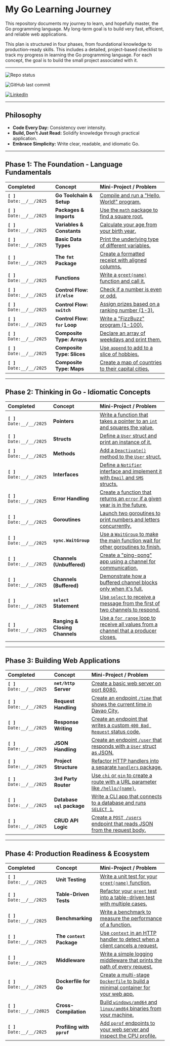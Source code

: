 # My Go Learning Journey

This repository documents my journey to learn, and hopefully master, the Go programming language. My long-term goal is to build very fast, efficient, and reliable web applications.

This plan is structured in four phases, from foundational knowledge to production-ready skills. This includes a detailed, project-based checklist to track my progress in learning the Go programming language. For each concept, the goal is to build the small project associated with it.

---

![Repo status](https://img.shields.io/badge/status-in%20progress-green?style=for-the-badge)

![GitHub last commit](https://img.shields.io/github/last-commit/mayknxyz/lets-go?style=for-the-badge)

<a href="https://www.linkedin.com/in/mikenavales/">
    <img src="https://img.shields.io/badge/LinkedIn-0077B5?style=for-the-badge&logo=linkedin&logoColor=white" alt="LinkedIn">
</a>

---

## Philosophy

- **Code Every Day:** Consistency over intensity.
- **Build, Don't Just Read:** Solidify knowledge through practical application.
- **Embrace Simplicity:** Write clear, readable, and idiomatic Go.

---

## Phase 1: The Foundation - Language Fundamentals

| Completed | Concept | Mini-Project / Problem |
| :--- | :--- | :--- |
| **`[ ]`** `Date:__/__/2025` | **Go Toolchain & Setup** | [Compile and run a "Hello, World!" program.](./01-foundation/01-go-toolchain-setup/) |
| **`[ ]`** `Date:__/__/2025` | **Packages & Imports** | [Use the `math` package to find a square root.](./01-foundation/02-packages-imports/) |
| **`[ ]`** `Date:__/__/2025` | **Variables & Constants** | [Calculate your age from your birth year.](./01-foundation/03-variables-constants/) |
| **`[ ]`** `Date:__/__/2025` | **Basic Data Types** | [Print the underlying type of different variables.](./01-foundation/04-basic-data-types/) |
| **`[ ]`** `Date:__/__/2025` | **The `fmt` Package** | [Create a formatted receipt with aligned columns.](./01-foundation/05-fmt-package/) |
| **`[ ]`** `Date:__/__/2025` | **Functions** | [Write a `greet(name)` function and call it.](./01-foundation/06-functions/) |
| **`[ ]`** `Date:__/__/2025` | **Control Flow: `if/else`** | [Check if a number is even or odd.](./01-foundation/07-if-else/) |
| **`[ ]`** `Date:__/__/2025` | **Control Flow: `switch`** | [Assign prizes based on a ranking number (1-3).](./01-foundation/08-switch/) |
| **`[ ]`** `Date:__/__/2025` | **Control Flow: `for` Loop** | [Write a "FizzBuzz" program (1-100).](./01-foundation/09-for-loop/) |
| **`[ ]`** `Date:__/__/2025` | **Composite Type: Arrays** | [Declare an array of weekdays and print them.](./01-foundation/10-arrays/) |
| **`[ ]`** `Date:__/__/2025` | **Composite Type: Slices** | [Use `append` to add to a slice of hobbies.](./01-foundation/11-slices/) |
| **`[ ]`** `Date:__/__/2025` | **Composite Type: Maps** | [Create a map of countries to their capital cities.](./01-foundation/12-maps/) |

---

## Phase 2: Thinking in Go - Idiomatic Concepts

| Completed | Concept | Mini-Project / Problem |
| :--- | :--- | :--- |
| **`[ ]`** `Date:__/__/2025` | **Pointers** | [Write a function that takes a pointer to an `int` and squares the value.](./02-idiomatic-go/01-pointers/) |
| **`[ ]`** `Date:__/__/2025` | **Structs** | [Define a `User` struct and print an instance of it.](./02-idiomatic-go/02-structs/) |
| **`[ ]`** `Date:__/__/2025` | **Methods** | [Add a `Deactivate()` method to the `User` struct.](./02-idiomatic-go/03-methods/) |
| **`[ ]`** `Date:__/__/2025` | **Interfaces** | [Define a `Notifier` interface and implement it with `Email` and `SMS` structs.](./02-idiomatic-go/04-interfaces/) |
| **`[ ]`** `Date:__/__/2025` | **Error Handling** | [Create a function that returns an `error` if a given year is in the future.](./02-idiomatic-go/05-error-handling/) |
| **`[ ]`** `Date:__/__/2025` | **Goroutines** | [Launch two goroutines to print numbers and letters concurrently.](./02-idiomatic-go/06-goroutines/) |
| **`[ ]`** `Date:__/__/2025` | **`sync.WaitGroup`** | [Use a `WaitGroup` to make the main function wait for other goroutines to finish.](./02-idiomatic-go/07-waitgroup/) |
| **`[ ]`** `Date:__/__/2025` | **Channels (Unbuffered)** | [Create a "ping-pong" app using a channel for communication.](./02-idiomatic-go/08-unbuffered-channels/) |
| **`[ ]`** `Date:__/__/2025` | **Channels (Buffered)** | [Demonstrate how a buffered channel blocks only when it's full.](./02-idiomatic-go/09-buffered-channels/) |
| **`[ ]`** `Date:__/__/2025` | **`select` Statement** | [Use `select` to receive a message from the first of two channels to respond.](./02-idiomatic-go/10-select/) |
| **`[ ]`** `Date:__/__/2025` | **Ranging & Closing Channels** | [Use a `for range` loop to receive all values from a channel that a producer closes.](./02-idiomatic-go/11-range-close-channels/) |

---

## Phase 3: Building Web Applications

| Completed | Concept | Mini-Project / Problem |
| :--- | :--- | :--- |
| **`[ ]`** `Date:__/__/2025` | **`net/http` Server** | [Create a basic web server on port 8080.](./03-web-applications/01-net-http-server/) |
| **`[ ]`** `Date:__/__/2025` | **Request Handling** | [Create an endpoint `/time` that shows the current time in Davao City.](./03-web-applications/02-request-handling/) |
| **`[ ]`** `Date:__/__/2025` | **Response Writing** | [Create an endpoint that writes a custom `400 Bad Request` status code.](./03-web-applications/03-response-writing/) |
| **`[ ]`** `Date:__/__/2025` | **JSON Handling** | [Create an endpoint `/user` that responds with a `User` struct as JSON.](./03-web-applications/04-json-handling/) |
| **`[ ]`** `Date:__/__/2025` | **Project Structure** | [Refactor HTTP handlers into a separate `handlers` package.](./03-web-applications/05-project-structure/) |
| **`[ ]`** `Date:__/__/2025` | **3rd Party Router** | [Use `chi` or `gin` to create a route with a URL parameter like `/hello/{name}`.](./03-web-applications/06-third-party-router/) |
| **`[ ]`** `Date:__/__/2025` | **Database `sql` package** | [Write a CLI app that connects to a database and runs `SELECT 1`.](./03-web-applications/07-database-sql/) |
| **`[ ]`** `Date:__/__/2025` | **CRUD API Logic** | [Create a `POST /users` endpoint that reads JSON from the request body.](./03-web-applications/08-crud-logic/) |

---

## Phase 4: Production Readiness & Ecosystem

| Completed | Concept | Mini-Project / Problem |
| :--- | :--- | :--- |
| **`[ ]`** `Date:__/__/2025` | **Unit Testing** | [Write a unit test for your `greet(name)` function.](./04-production-readiness/01-unit-testing/) |
| **`[ ]`** `Date:__/__/2025` | **Table-Driven Tests** | [Refactor your `greet` test into a table-driven test with multiple cases.](./04-production-readiness/02-table-driven-tests/) |
| **`[ ]`** `Date:__/__/2025` | **Benchmarking** | [Write a benchmark to measure the performance of a function.](./04-production-readiness/03-benchmarking/) |
| **`[ ]`** `Date:__/__/2025` | **The `context` Package** | [Use `context` in an HTTP handler to detect when a client cancels a request.](./04-production-readiness/04-context/) |
| **`[ ]`** `Date:__/__/2025` | **Middleware** | [Write a simple logging middleware that prints the path of every request.](./04-production-readiness/05-middleware/) |
| **`[ ]`** `Date:__/__/2025` | **Dockerfile for Go** | [Create a multi-stage `Dockerfile` to build a minimal container for your web app.](./04-production-readiness/06-dockerfile/) |
| **`[ ]`** `Date:__/__/2d025` | **Cross-Compilation** | [Build `windows/amd64` and `linux/amd64` binaries from your machine.](./04-production-readiness/07-cross-compilation/) |
| **`[ ]`** `Date:__/__/2025` | **Profiling with `pprof`** | [Add `pprof` endpoints to your web server and inspect the CPU profile.](./04-production-readiness/08-profiling/) |
